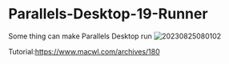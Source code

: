 # Parallels-Desktop-19-Runner
Some thing can make Parallels Desktop run 
![20230825080102](https://github.com/xiaobai151/Parallels-Desktop-19-Runner/assets/68230262/55ea411e-8ead-4940-8bb2-7bce2d62e6aa)

Tutorial:https://www.macwl.com/archives/180
